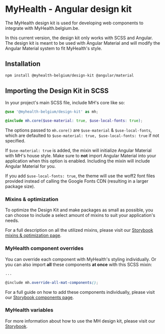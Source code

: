 # MyHealth - Angular design kit

The MyHealth design kit is used for developing web components to integrate with MyHealth.belgium.be.

In this current version, the design kit only works with SCSS and Angular. The design kit is meant to be used with Angular Material and will modify the Angular Material system to fit MyHealth's style.

## **Installation**

```bash
npm install @myhealth-belgium/design-kit @angular/material
```

## **Importing the Design Kit in SCSS**

In your project's main SCSS file, include MH's core like so:

```scss
@use '@myhealth-belgium/design-kit' as mh;

@include mh.core($use-material: true, $use-local-fonts: true);
```

The options passed to `mh.core()` are `$use-material` & `$use-local-fonts`, which are defaulted to `$use-material: true, $use-local-fonts: true` if not specified.

If `$use-material: true` is added, the mixin will initialize Angular Material with MH's house style.
Make sure to **not** import Angular Material into your application when this option is enabled. Including the mixin will include Angular Material for you.

If you add `$use-local-fonts: true`, the theme will use the woff2 font files provided instead of calling the Google Fonts CDN (resulting in a larger package size).

### Mixins & optimization

To optimize the Design Kit and make packages as small as possible, you can choose to include a select amount of mixins to suit your application's needs.

For a full description on all the utilized mixins, please visit our [Storybook mixins & optimization page](https://ordina-group.github.io/mijn-gezondheid-web/?path=/docs/foundations-mixins-optimization--docs).

### MyHealth component overrides

You can override each component with MyHealth's styling individually. Or you can also import **all** these components **at once** with this SCSS mixin:

```scss
...

@include mh.override-all-mat-components();
```

For a full guide on how to add these components individually, please visit our [Storybook components page](https://ordina-group.github.io/mijn-gezondheid-web/?path=/docs/components).

### MyHealth variables

For more information about how to use the MH design kit, please visit our [Storybook](https://ordina-group.github.io/mijn-gezondheid-web/).
